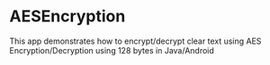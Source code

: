 # AESEncryption 

This app demonstrates how to encrypt/decrypt clear text using AES Encryption/Decryption using 128 bytes in Java/Android


